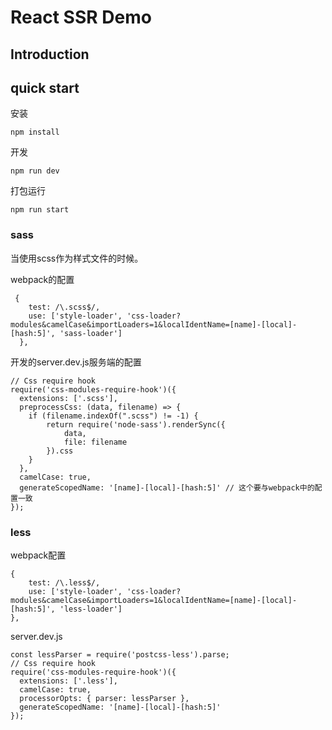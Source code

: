 # React SSR Demo

## Introduction

## quick start
安装
```$xslt
npm install  
```
开发
```$xslt
npm run dev
```
打包运行
```$xslt
npm run start
```

### sass
当使用scss作为样式文件的时候。

webpack的配置
```$xslt
 {
    test: /\.scss$/,
    use: ['style-loader', 'css-loader?modules&camelCase&importLoaders=1&localIdentName=[name]-[local]-[hash:5]', 'sass-loader']
  },
```
开发的server.dev.js服务端的配置
```$xslt
// Css require hook
require('css-modules-require-hook')({
  extensions: ['.scss'],
  preprocessCss: (data, filename) => {
    if (filename.indexOf(".scss") != -1) {
        return require('node-sass').renderSync({
            data,
            file: filename
        }).css
    }
  },
  camelCase: true,
  generateScopedName: '[name]-[local]-[hash:5]' // 这个要与webpack中的配置一致
});
```

### less

webpack配置
```$xslt
{
    test: /\.less$/,
    use: ['style-loader', 'css-loader?modules&camelCase&importLoaders=1&localIdentName=[name]-[local]-[hash:5]', 'less-loader']
},
```

server.dev.js

```$xslt
const lessParser = require('postcss-less').parse;
// Css require hook
require('css-modules-require-hook')({
  extensions: ['.less'],
  camelCase: true,
  processorOpts: { parser: lessParser },
  generateScopedName: '[name]-[local]-[hash:5]'
});
```

